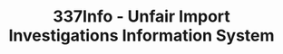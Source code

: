 ---
layout: default
bigquery: https://console.cloud.google.com/bigquery?p=patents-public-data&d=usitc_investigations&page=dataset&project=sheets-management-319211
citation: US International Trade Commission 337Info Unfair Import Investigations Information
  System
contributors: US International Trade Comission
cost: None
description: US International Trade Commission 337Info Unfair Import Investigations
  Information System contains data on investigations done under Section 337. Section
  337 declares the infringement of certain statutory intellectual property rights
  and other forms of unfair competition in import trade to be unlawful practices.
  Most Section 337 investigations involve allegations of patent or registered trademark
  infringement.
documentation: FAQ and tutorial available on the site
last_edit: Mon, 04 Apr 2022 19:10:40 GMT
location: https://pubapps2.usitc.gov/337external/
maintained_by: US International Trade Comission
schema_fields: '[''teoReliefGranted'', ''scheduledEndDateEvidHear'', ''actualEndDateEvidHear'',
  ''currentActiveALJ'', ''investigationType'', ''patentNumber'', ''respondent'', ''ouiiAttorney'',
  ''currentStatus'', ''finalDetNoViolation'', ''patentNumbers'', ''teoProceedingInvolved'',
  ''aljAssigned'', ''teoIdDueDate'', ''complainant'', ''id'', ''ouiiParticipation'',
  ''dateOfPublicationFrNotice'', ''issueDateOtherNonFinal'', ''finalIdOnViolationIssue'',
  ''invUnfairAct'', ''scheduledStartDateEvidHear'', ''dateComplaintFiled'', ''gcAttorney'',
  ''htsNumbers'', ''startDateMarkmanHearing'', ''targetDate'', ''title'', ''reportingRequirements'',
  ''copyrightNumbers'', ''internalRemand'', ''actualStartDateEvidHear'', ''endDateMarkmanHearing'',
  ''investigationNo'', ''finalIdOnViolationDue'', ''markmanHearing'', ''teoIdIssueDate'',
  ''docketNo'', ''investigationTermDate'', ''lastUpdated'', ''trademarkNumbers'',
  ''publication_number'', ''dateCreated'', ''finalDetViolation'', ''cafcAppeals'']'
shortname: unfair_import_investigations
tags:
- import
- legal
- trade
timeframe: 2008-2021 (prior to 2008 downloadable as a JSON file)
title: 337Info - Unfair Import Investigations Information System
uuid: 2721f5ec-e599-4890-9265-9706719fc71e
---